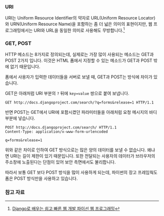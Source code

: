 ### URI

URI는 Uniform Resource Identifier의 약자로 URL(Uniform Resource Locator)와 URN(Uniform Resource Name)을 포함하는 좀 더 넓은 의미의 표현이지만, 웹 프로그래밍에서는 URI와 URL을 동일한 의미로 사용해도 무방합니다.[^Django]

### GET, POST

HTTP 메소드는 8가지로 정의되는데, 실제로는 가장 많이 사용되는 메소드는 GET과 POST 2가지 입니다. 이것은 HTML 폼에서 지정할 수 있는 메소드가 GET과 POST 밖에 없기 때문입니다.

폼에서 사용자가 입력한 데이터들을 서버로 보낼 때, GET과 POST는 방식에 차이가 있습니다.

GET은 아래처럼 URI 부분의 `?` 뒤에 `key=value` 쌍으로 붙여 보냅니다.

```
GET http://docs.djangoproject.com/search/?q=forms&release=1 HTTP/1.1
```

반면 POST는 GET에서 URI에 포함시켰던 파라미터들을 아래처럼 요청 메시지의 바디 부분에 넣습니다. 

```
POST http://docs.djangoproject.com/search/ HTTP/1.1
Content-Type: application/x-www-form-urlencoded

q=forms&release=1
```

위와 같은 차이로 인하여 GET 방식으로는 많은 양의 데이터를 보낼 수 없습니다. 왜냐면 URI는 길이 제한이 있기 때문입니다. 또한 전달되는 사용자의 데이터가 브라우저의 주소창에 노출된다는 단점이 있어 보안 측면에서도 불리합니다. 

따라서 보통 GET 보다 POST 방식을 많이 사용하게 되는데, 파이썬의 장고 프레임웍도 폼은 POST 방식만을 사용하고 있습니다.

### 참고 자료

[^Django]: [Django로 배우는 쉽고 빠른 웹 개발 파이선 웹 프로그래밍]()